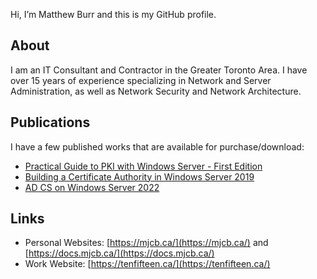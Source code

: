 Hi, I’m Matthew Burr and this is my GitHub profile.

## About

I am an IT Consultant and Contractor in the Greater Toronto Area. I have over 15 years of experience specializing in Network and Server Administration, as well as Network Security and Network Architecture.

## Publications

I have a few published works that are available for purchase/download:

* [Practical Guide to PKI with Windows Server - First Edition](https://mjcb.ca/publications/practical-guide-to-pki-with-windows-server-first-edition/)
* [Building a Certificate Authority in Windows Server 2019](https://mjcb.ca/publications/building-a-certificate-authority-in-windows-server-2019/)
* [AD CS on Windows Server 2022](https://mjcb.ca/publications/adcs-on-windows-server-2022/)

## Links

* Personal Websites: [https://mjcb.ca/](https://mjcb.ca/) and [https://docs.mjcb.ca/](https://docs.mjcb.ca/)
* Work Website: [https://tenfifteen.ca/](https://tenfifteen.ca/)
